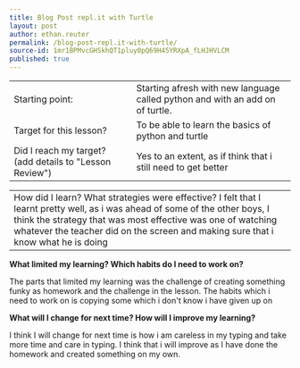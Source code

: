 ```yaml
---
title: Blog Post repl.it with Turtle
layout: post
author: ethan.reuter
permalink: /blog-post-repl.it-with-turtle/
source-id: 1mr1BPMvcGHSkhQT1pluy0pQ69H45YRXpA_fLHJHVLCM
published: true
---
```

<table>
  <tr>
    <td>Starting point:</td>
    <td>Starting afresh with new language called python and with an add on of turtle.</td>
  </tr>
  <tr>
    <td>Target for this lesson?</td>
    <td>To be able to learn the basics of python and turtle</td>
  </tr>
  <tr>
    <td>Did I reach my target? (add details to "Lesson Review")</td>
    <td>Yes to an extent, as if think that i still need to get better</td>
  </tr>
</table>


<table>
  <tr>
    <td>How did I learn? What strategies were effective?
I felt that I learnt pretty well, as i was ahead of some of the other boys, I think the strategy that was most effective was one of watching whatever the teacher did on the screen and making sure that i know what he is doing</td>
  </tr>
</table>


**What limited my learning? Which habits do I need to work on?**

The parts  that limited my learning was the challenge of creating something funky as homework and the challenge in the lesson. The habits which i need to work on is copying some which i don't know i have given up on

**What will I change for next time? How will I improve my learning?**

I think I will change for next time is how i am careless in my typing and take more time and care in typing. I think that i will improve as I have done the homework and created something on my own.

